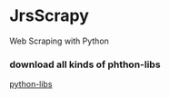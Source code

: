 # JrsScrapy
Web Scraping with Python

### download all kinds of phthon-libs
[python-libs](https://www.lfd.uci.edu/~gohlke/pythonlibs/#scikit-learn "python-libs")
